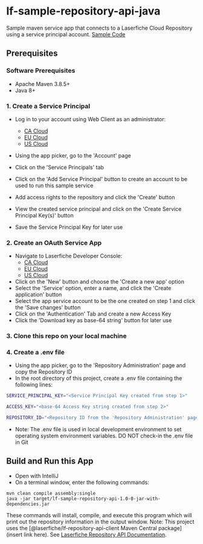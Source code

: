 # lf-sample-repository-api-java

Sample maven service app that connects to a Laserfiche Cloud Repository using a service principal account.
[Sample Code](./src/main/java/Sample.java)

## Prerequisites

### Software Prerequisites

- Apache Maven 3.8.5+
- Java 8+

### 1. Create a Service Principal

- Log in to your account using Web Client as an administrator:

    - [CA Cloud](https://app.laserfiche.ca/laserfiche)
    - [EU Cloud](https://app.eu.laserfiche.com/laserfiche)
    - [US Cloud](https://app.laserfiche.com/laserfiche)

- Using the app picker, go to the 'Account' page
- Click on the 'Service Principals' tab
- Click on the 'Add Service Principal' button to create an account to be used to run this sample service
- Add access rights to the repository and click the 'Create' button
- View the created service principal and click on the 'Create Service Principal Key(s)' button
- Save the Service Principal Key for later use

### 2. Create an OAuth Service App

- Navigate to Laserfiche Developer Console:
    - [CA Cloud](https://app.laserfiche.ca/devconsole/)
    - [EU Cloud](https://app.eu.laserfiche.com/devconsole/)
    - [US Cloud](https://app.laserfiche.com/devconsole/)
- Click on the 'New' button and choose the 'Create a new app' option
- Select the 'Service' option, enter a name, and click the 'Create application' button
- Select the app service account to be the one created on step 1 and click the 'Save changes' button
- Click on the 'Authentication' Tab and create a new Access Key
- Click the 'Download key as base-64 string' button for later use

### 3. Clone this repo on your local machine

### 4. Create a .env file

- Using the app picker, go to the 'Repository Administration' page and copy the Repository ID
- In the root directory of this project, create a .env file containing the following lines:

```bash
SERVICE_PRINCIPAL_KEY="<Service Principal Key created from step 1>"

ACCESS_KEY="<base-64 Access Key string created from step 2>"

REPOSITORY_ID="<Repository ID from the 'Repository Administration' page>"
```

- Note: The .env file is used in local development environment to set operating system environment variables. DO NOT
  check-in the .env file in Git

## Build and Run this App

- Open with IntelliJ
- On a terminal window, enter the following commands:

```maven
mvn clean compile assembly:single
java -jar target/lf-sample-repository-api-1.0-0-jar-with-dependencies.jar
```

These commands will install, compile, and execute this program which will print out the repository information in the
output window.
Note: This project uses the [@laserfiche/lf-repository-api-client
Maven Central package](insert link here).
See [Laserfiche Repository API Documentation](https://developer.laserfiche.com/libraries.html).
